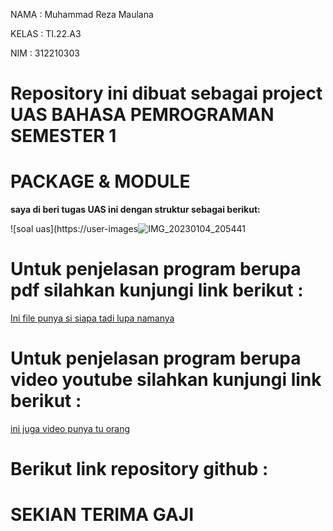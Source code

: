 NAMA    : Muhammad Reza Maulana

KELAS   : TI.22.A3

NIM     : 312210303

# Repository ini dibuat sebagai project UAS BAHASA PEMROGRAMAN SEMESTER 1

# PACKAGE & MODULE
**saya di beri tugas UAS ini  dengan struktur sebagai berikut:**

![soal uas](https://user-images![IMG_20230104_205441](https://user-images.githubusercontent.com/115516607/211039624-e4f3ac1d-8c70-4cf3-85db-aa3d5edb0acd.jpg)

 


# Untuk penjelasan program berupa pdf silahkan kunjungi link berikut :

[Ini file punya si siapa tadi lupa namanya](https://drive.google.com/file/d/1ZP2LMhRSkGNGIaZ_WPVh7TKS2EM3aVq2/view?usp=share_link)

# Untuk penjelasan program berupa video youtube silahkan kunjungi link berikut :

[ini juga video punya tu orang](https://youtu.be/51O5-O3pvug)

# Berikut link repository github :



# SEKIAN TERIMA GAJI
